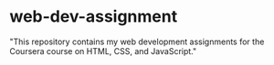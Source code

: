 # web-dev-assignment
"This repository contains my web development assignments for the Coursera course on HTML, CSS, and JavaScript."
